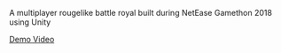 A multiplayer rougelike battle royal built during NetEase Gamethon 2018 using Unity

[Demo Video](https://drive.google.com/file/d/19yPhS2vGWYe5KvcaW45KGAuksNhn4RvV/view?usp=drive_link)
